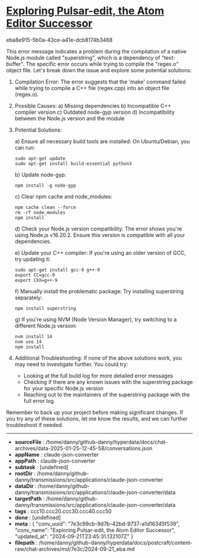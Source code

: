 # [Exploring Pulsar-edit, the Atom Editor Successor](https://claude.ai/chat/7e3c99cb-9d7b-42bd-9737-a1d16345f539)

eba8e915-5b0a-43ce-a41e-dcb8174b3468

 This error message indicates a problem during the compilation of a native Node.js module called "superstring", which is a dependency of "text-buffer". The specific error occurs while trying to compile the "regex.o" object file. Let's break down the issue and explore some potential solutions:

1. Compilation Error:
   The error suggests that the 'make' command failed while trying to compile a C++ file (regex.cpp) into an object file (regex.o).

2. Possible Causes:
   a) Missing dependencies
   b) Incompatible C++ compiler version
   c) Outdated node-gyp version
   d) Incompatibility between the Node.js version and the module

3. Potential Solutions:

   a) Ensure all necessary build tools are installed:
      On Ubuntu/Debian, you can run:
      ```
      sudo apt-get update
      sudo apt-get install build-essential python3
      ```

   b) Update node-gyp:
      ```
      npm install -g node-gyp
      ```

   c) Clear npm cache and node_modules:
      ```
      npm cache clean --force
      rm -rf node_modules
      npm install
      ```

   d) Check your Node.js version compatibility:
      The error shows you're using Node.js v16.20.2. Ensure this version is compatible with all your dependencies.

   e) Update your C++ compiler:
      If you're using an older version of GCC, try updating it:
      ```
      sudo apt-get install gcc-9 g++-9
      export CC=gcc-9
      export CXX=g++-9
      ```

   f) Manually install the problematic package:
      Try installing superstring separately:
      ```
      npm install superstring
      ```

   g) If you're using NVM (Node Version Manager), try switching to a different Node.js version:
      ```
      nvm install 14
      nvm use 14
      npm install
      ```

4. Additional Troubleshooting:
   If none of the above solutions work, you may need to investigate further. You could try:
   - Looking at the full build log for more detailed error messages
   - Checking if there are any known issues with the superstring package for your specific Node.js version
   - Reaching out to the maintainers of the superstring package with the full error log

Remember to back up your project before making significant changes. If you try any of these solutions, let me know the results, and we can further troubleshoot if needed.

---

* **sourceFile** : /home/danny/github-danny/hyperdata/docs/chat-archives/data-2025-01-25-12-45-58/conversations.json
* **appName** : claude-json-converter
* **appPath** : claude-json-converter
* **subtask** : [undefined]
* **rootDir** : /home/danny/github-danny/transmissions/src/applications/claude-json-converter
* **dataDir** : /home/danny/github-danny/transmissions/src/applications/claude-json-converter/data
* **targetPath** : /home/danny/github-danny/transmissions/src/applications/claude-json-converter/data
* **tags** : ccc10.ccc20.ccc30.ccc40.ccc50
* **done** : [undefined]
* **meta** : {
  "conv_uuid": "7e3c99cb-9d7b-42bd-9737-a1d16345f539",
  "conv_name": "Exploring Pulsar-edit, the Atom Editor Successor",
  "updated_at": "2024-09-21T23:45:31.132107Z"
}
* **filepath** : /home/danny/github-danny/hyperdata/docs/postcraft/content-raw/chat-archives/md/7e3c/2024-09-21_eba.md